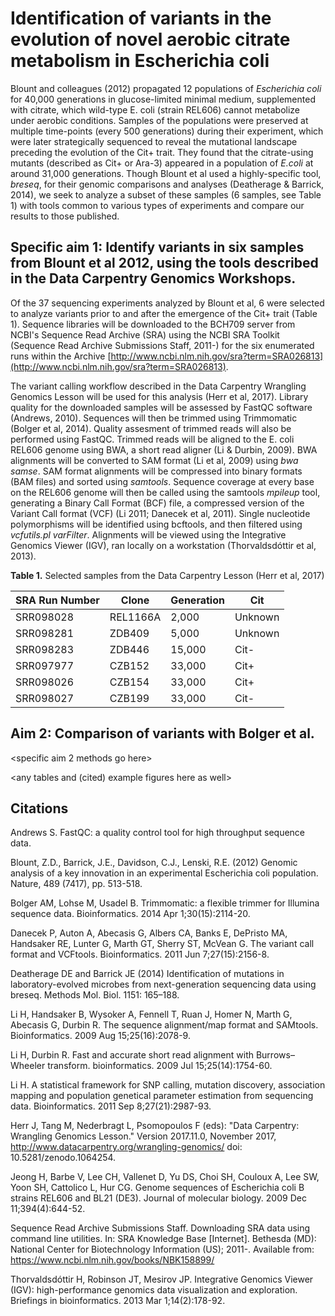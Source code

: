 # Identification of variants in the evolution of novel aerobic citrate metabolism in Escherichia coli

Blount and colleagues (2012) propagated 12 populations of _Escherichia coli_ for 40,000 generations in glucose-limited minimal medium, supplemented with citrate, which wild-type E. coli (strain REL606) cannot metabolize under aerobic conditions. Samples of the populations were preserved at multiple time-points (every 500 generations) during their experiment, which were later strategically sequenced to reveal the mutational landscape preceding the evolution of the Cit+ trait. They found that the citrate-using mutants (described as Cit+ or Ara-3) appeared in a population of _E.coli_ at around 31,000 generations. Though Blount et al used a highly-specific tool, _breseq_, for their genomic comparisons and analyses (Deatherage & Barrick, 2014), we seek to analyze a subset of these samples (6 samples, see Table 1) with tools common to various types of experiments and compare our results to those published.

## Specific aim 1: Identify variants in six samples from Blount et al 2012, using the tools described in the Data Carpentry Genomics Workshops.

Of the 37 sequencing experiments analyzed by Blount et al, 6 were selected to analyze variants prior to and after the emergence of the Cit+ trait (Table 1). Sequence libraries will be downloaded to the BCH709 server from NCBI's Sequence Read Archive (SRA) using the NCBI SRA Toolkit (Sequence Read Archive Submissions Staff, 2011-) for the six enumerated runs within the Archive [http://www.ncbi.nlm.nih.gov/sra?term=SRA026813](http://www.ncbi.nlm.nih.gov/sra?term=SRA026813).

The variant calling workflow described in the Data Carpentry Wrangling Genomics Lesson will be used for this analysis (Herr et al, 2017). Library quality for the downloaded samples will be assessed by FastQC software (Andrews, 2010). Sequences will then be trimmed using Trimmomatic (Bolger et al, 2014). Quality assesment of trimmed reads will also be performed using FastQC. Trimmed reads will be aligned to the E. coli REL606 genome using BWA, a short read aligner (Li & Durbin, 2009). BWA alignments will be converted to SAM format (Li et al, 2009) using _bwa samse_. SAM format alignments will be compressed into binary formats (BAM files) and sorted using _samtools_. Sequence coverage at every base on the REL606 genome will then be called using the samtools _mpileup_ tool, generating a Binary Call Format (BCF) file, a compressed version of the Variant Call format (VCF) (Li 2011; Danecek et al, 2011). Single nucleotide polymorphisms will be identified using bcftools, and then filtered using _vcfutils.pl varFilter_. Alignments will be viewed using the Integrative Genomics Viewer (IGV), ran locally on a workstation (Thorvaldsdóttir et al, 2013).

**Table 1.** Selected samples from the Data Carpentry Lesson (Herr et al, 2017)

| SRA Run Number | Clone | Generation | Cit |
| -------------- | ----- | ---------- | ----- |
| SRR098028 | REL1166A | 2,000 | Unknown |
| SRR098281 | ZDB409 | 5,000 | Unknown |
| SRR098283 | ZDB446 | 15,000 | Cit- |
| SRR097977 | CZB152 | 33,000 | Cit+ |
| SRR098026 | CZB154 | 33,000 | Cit+ |
| SRR098027 | CZB199 | 33,000 | Cit- |

## Aim 2: Comparison of variants with Bolger et al.

<specific aim 2 methods go here>

<any tables and (cited) example figures here as well>

## Citations

Andrews S. FastQC: a quality control tool for high throughput sequence data.

Blount, Z.D., Barrick, J.E., Davidson, C.J., Lenski, R.E. (2012) Genomic analysis of a key innovation in an experimental Escherichia coli population. Nature, 489 (7417), pp. 513-518.

Bolger AM, Lohse M, Usadel B. Trimmomatic: a flexible trimmer for Illumina sequence data. Bioinformatics. 2014 Apr 1;30(15):2114-20.

Danecek P, Auton A, Abecasis G, Albers CA, Banks E, DePristo MA, Handsaker RE, Lunter G, Marth GT, Sherry ST, McVean G. The variant call format and VCFtools. Bioinformatics. 2011 Jun 7;27(15):2156-8.

Deatherage DE and Barrick JE (2014) Identification of mutations in laboratory-evolved microbes from next-generation sequencing data using breseq. Methods Mol. Biol. 1151: 165–188.

Li H, Handsaker B, Wysoker A, Fennell T, Ruan J, Homer N, Marth G, Abecasis G, Durbin R. The sequence alignment/map format and SAMtools. Bioinformatics. 2009 Aug 15;25(16):2078-9.

Li H, Durbin R. Fast and accurate short read alignment with Burrows–Wheeler transform. bioinformatics. 2009 Jul 15;25(14):1754-60.

Li H. A statistical framework for SNP calling, mutation discovery, association mapping and population genetical parameter estimation from sequencing data. Bioinformatics. 2011 Sep 8;27(21):2987-93.

Herr J, Tang M, Nederbragt L, Psomopoulos F (eds): "Data Carpentry: Wrangling Genomics Lesson." Version 2017.11.0, November 2017, http://www.datacarpentry.org/wrangling-genomics/ doi: 10.5281/zenodo.1064254.

Jeong H, Barbe V, Lee CH, Vallenet D, Yu DS, Choi SH, Couloux A, Lee SW, Yoon SH, Cattolico L, Hur CG. Genome sequences of Escherichia coli B strains REL606 and BL21 (DE3). Journal of molecular biology. 2009 Dec 11;394(4):644-52.

Sequence Read Archive Submissions Staff. Downloading SRA data using command line utilities. In: SRA Knowledge Base [Internet]. Bethesda (MD): National Center for Biotechnology Information (US); 2011-. Available from: https://www.ncbi.nlm.nih.gov/books/NBK158899/

Thorvaldsdóttir H, Robinson JT, Mesirov JP. Integrative Genomics Viewer (IGV): high-performance genomics data visualization and exploration. Briefings in bioinformatics. 2013 Mar 1;14(2):178-92.
